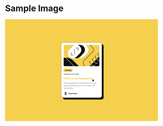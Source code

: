 # Sample Image 

![Design preview for the Blog preview card coding challenge](./design/active-states.jpg)

